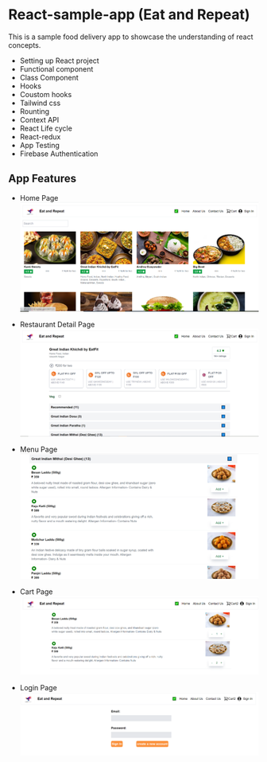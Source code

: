 # React-sample-app (Eat and Repeat)

This is a sample food delivery app to showcase the understanding of react concepts.

- Setting up React project
- Functional component
- Class Component
- Hooks
- Coustom hooks
- Tailwind css
- Rounting
- Context API
- React Life cycle
- React-redux
- App Testing
- Firebase Authentication

## App Features

- Home Page
  ![Home page](/public/HomePage.PNG)

- Restaurant Detail Page
  ![Restaurant Detail page](/public/RestaurantDetailsPage.PNG)

- Menu Page
  ![Menu page](/public/MenuItem.PNG)

- Cart Page
  ![Cart page](/public/CartPage.PNG)

- Login Page
  ![login page](/public/LoginPage.PNG)
